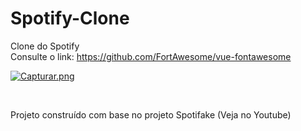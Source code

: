# Spotify-Clone
Clone do Spotify
</br>
Consulte o link: https://github.com/FortAwesome/vue-fontawesome

[![Capturar.png](https://i.postimg.cc/Nfs6Fxhh/Capturar.png)](https://postimg.cc/w3rybLTF)

</br>

Projeto construído com base no projeto Spotifake (Veja no Youtube)
